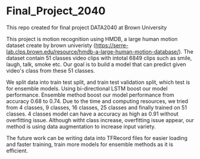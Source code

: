 # Final_Project_2040
This repo created for final project DATA2040 at Brown University

This project is motion recognition using HMDB, a large human motion dataset create by brown univeristy (https://serre-lab.clps.brown.edu/resource/hmdb-a-large-human-motion-database/). The dataset contain 51 classes video clips with intotal 6849 clips such as smile, laugh, talk, smoke etc. Our goal is to build a model that can predict given video's class from these 51 classes.

We split data into train test split, and train test validation split, which test is for ensemble models. Using bi-directional LSTM boost our model performance. Ensemble method boost our model performance from accuracy 0.68 to 0.74. Due to the time and computing resources, we tried from 4 classes, 9 classes, 16 classes, 25 classes and finally trained on 51 classes. 4 classes model can have a accuracy as high as 0.91 without overfitting issue. Although witht class increase, overfitting issue appear, our method is using data augmentation to increase input variety.

The future work can be writing data into TFRecord files for easier loading and faster training, train more models for ensemble methods as it is efficient.
